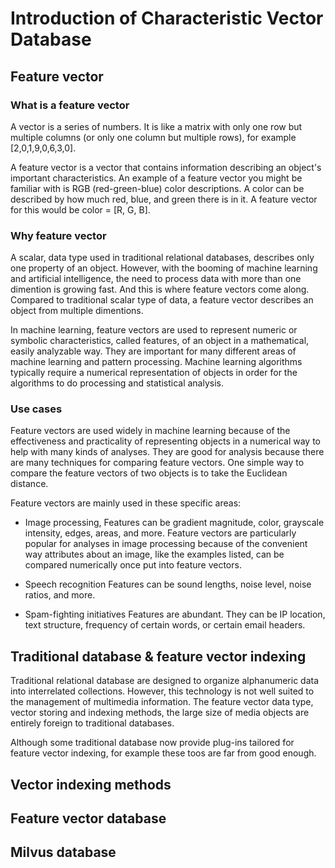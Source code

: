 # Introduction of Characteristic Vector Database

## Feature vector

### What is a feature vector
A vector is a series of numbers. It is like a matrix with only one row but multiple columns (or only one column but multiple rows), for example [2,0,1,9,0,6,3,0].

A feature vector is a vector that contains information describing an object's important characteristics. An example of a feature vector you might be familiar with is RGB (red-green-blue) color descriptions. A color can be described by how much red, blue, and green there is in it. A feature vector for this would be color = [R, G, B].

### Why feature vector
A scalar, data type used in traditional relational databases, describes only one property of an object. However, with the booming of machine learning and artificial intelligence, the need to process data with more than one dimention is growing fast. And this is where feature vectors come along. Compared to traditional scalar type of data, a feature vector describes an object from multiple dimentions. 

In machine learning, feature vectors are used to represent numeric or symbolic characteristics, called features, of an object in a mathematical, easily analyzable way. They are important for many different areas of machine learning and pattern processing. Machine learning algorithms typically require a numerical representation of objects in order for the algorithms to do processing and statistical analysis.

### Use cases
Feature vectors are used widely in machine learning because of the effectiveness and practicality of representing objects in a numerical way to help with many kinds of analyses. They are good for analysis because there are many techniques for comparing feature vectors. One simple way to compare the feature vectors of two objects is to take the Euclidean distance.

Feature vectors are mainly used in these specific areas:

- Image processing, 
  Features can be gradient magnitude, color, grayscale intensity, edges, areas, and more. Feature vectors are particularly popular for analyses in image processing because of the convenient way attributes about an image, like the examples listed, can be compared numerically once put into feature vectors.

- Speech recognition
  Features can be sound lengths, noise level, noise ratios, and more.

- Spam-fighting initiatives
  Features are abundant. They can be IP location, text structure, frequency of certain words, or certain email headers.


## Traditional database & feature vector indexing
Traditional relational database are designed to organize alphanumeric data into interrelated collections. However, this technology is not well suited to the management of multimedia information. The feature vector data type, vector storing and indexing methods, the large size of media objects are entirely foreign to traditional databases. 

Although some traditional database now provide plug-ins tailored for feature vector indexing, for example  these toos are far from good enough. 


## Vector indexing methods


## Feature vector database



## Milvus database
